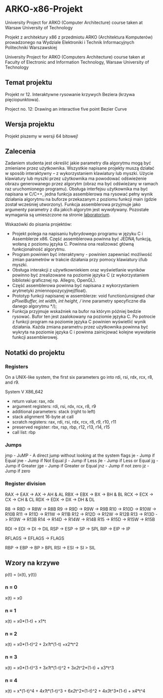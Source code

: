 # ARKO-x86-Projekt
University Project for ARKO (Computer Architecture) course taken at Warsaw University of Technology 

Projekt z architektury x86 z przedmiotu ARKO (Architektura Komputerów) prowadzonego na Wydziale Elektroniki i Technik Informacyjnych Politechniki Warszawskiej

University Project for ARKO (Computers Architecture) course taken at Faculty of Electronic and Information Technology, Warsaw University of Technology

## Temat projektu

Projekt nr 12. Interaktywne rysowanie krzywych Beziera (krzywa pięciopunktowa).

Project no. 12: Drawing an interactive five point Bezier Curve

## Wersja projektu

Projekt piszemy w wersji 64 bitowej!

## Zalecenia

Zadaniem studenta jest określić jakie parametry dla algorytmu mogą być zmieniane przez użytkownika.
Wszystkie napisane projekty muszą działać w sposób interaktywny – z wykorzystaniem klawiatury lub myszki. Użycie klawiatury lub myszki przez użytkownika ma powodować odświeżenie obrazu generowanego przez algorytm (obraz ma być odświeżany w ramach raz uruchomionego programu).
Obsługa interfejsu użytkownika ma być napisana w C/C++, jedna funkcja assemblerowa ma rysować pełny wynik działania algorytmu na buforze przekazanym z poziomu funkcji main (gdzie został wcześniej utworzony). Funkcja assemblerowa przyjmuje jako argumenty parametry z dla jakich algorytm jest wywoływany. 
Pozostałe wymagania są umieszczone na stronie [laboratorium](home.elka.pw.edu.pl/~sniespod). 

Wskazówki do pisania projektów:
- Projekt polega na napisaniu hybrydowego programu w języku C i Assemblerze x86. Część assemblerowa powinna być JEDNĄ funkcją, wołaną z poziomu języka C. Powinna ona realizować główną funkcjonalność algorytmu.
- Program powinien być interaktywny - powinien zapewniać możliwość zmian parametrów w trakcie działania przy pomocy klawiatury i/lub myszki.
- Obsługa interakcji z używtkowniekiem oraz wyświetlanie wyników powinno być zrealizowane na poziomie języka C (z wykorzystaniem biblioteki graficznej np. Allegro, OpenGL).
- Część assemblerowa powinna być napisana z wykorzystaniem arytmetyki zmiennopozycyjnej(float).
- Prototyp funkcji napisanej w assemblerze: void function(unsigned char *pPixelBuffer, int width, int height, /* inne parametry specyficzne dla danego algorytmu */);
- Funkcja przyjmuje wskaźniek na bufor na którym później bedzie rysować. Bufor ten jest zaalokowany na poziomie języka C. Po potrocie z funkcji program na poziomie języka C powinien wyświetlić wynik działania. Każda zmiana parametru przez użytkownika powinna być wykryta na poziomie języka C i powinna zainicjować kolejne wywołanie funkcji assemblerowej. 


## Notatki do projektu 
### Registers
On a UNIX-like system, the first six parameters go into rdi, rsi, rdx, rcx, r8, and r9.

System V X86_642 	
- return value: rax, rdx 	
- argument registers: rdi, rsi, rdx, rcx, r8, r9 	
- additional parameters: stack (right to left) 	
- stack alignment 16-byte at call 	
- scratch registers: rax, rdi, rsi, rdx, rcx, r8, r9, r10, r11
- preserved register: rbx, rsp, rbp, r12, r13, r14, r15 	
- call list: rbp 

### Jumps
jmp - JuMP - A direct jump without looking at the system flags
je - Jump if Equal
jne - Jump if Not Equal
jl - Jump if Less
jle - Jump if Less or Equal
jg - Jump if Greater
jge - Jump if Greater or Equal
jnz - Jump if not zero 
jz - Jump if zero   

### Register division
RAX -> EAX -> AX -> AH & AL
RBX -> EBX -> BX -> BH & BL
RCX -> ECX -> CX -> CH & CL
RDX -> EDX -> DX -> DH & DL

R8 -> R8D -> R8W -> R8B
R9 -> R9D -> R9W -> R9B
R10 -> R10D -> R10W -> R10B
R11 -> R11D -> R11W -> R11B
R12 -> R12D -> R12W -> R12B
R13 -> R13D -> R13W -> R13B
R14 -> R14D -> R14W -> R14B
R15 -> R15D -> R15W -> R15B

RDI -> EDI -> DI -> DIL
RSP -> ESP -> SP -> SPL
RIP -> EIP -> IP

RFLAGS -> EFLAGS -> FLAGS

RBP -> EBP -> BP > BPL
RSI -> ESI -> SI > SIL

## Wzory na krzywe 

p(t) = (x(t), y(t)) 

### n = 0 
x(t) = x0

### n = 1
x(t) = x0*(1-t) + x1*t

### n = 2
x(t) = x0*(1-t)^2 + 2*x1*t*(1-t) +x2*t^2

### n = 3
x(t) = x0*(1-t)^3 + 3*x1*t*(1-t)^2 + 3*x2*t^2*(1-t) + x3*t^3

### n = 4
x(t) = x*(1-t)^4 + 4*x1*t*(1-t)^3 + 6*x2*t^2*(1-t)^2 + 4*x3*t^3*(1-t) + x4*t^4
